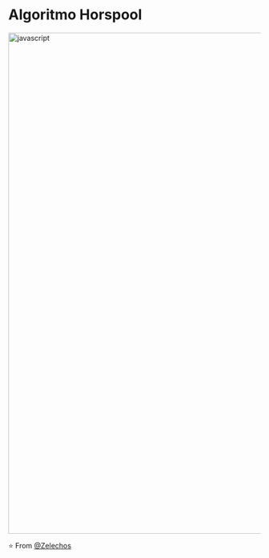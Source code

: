 # Algoritmo Horspool
<img align="center" src="https://user-images.githubusercontent.com/73097560/115834477-dbab4500-a447-11eb-908a-139a6edaec5c.gif" alt="javascript" width="1000"/>

⭐️ From [@Zelechos](https://github.com/Zelechos)